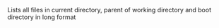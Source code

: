 Lists all files in current directory, parent of working directory and boot directory in long format
